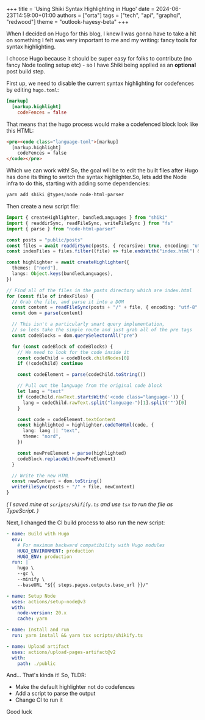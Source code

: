 +++
title = 'Using Shiki Syntax Highlighting in Hugo'
date = 2024-06-23T14:59:00+01:00
authors = ["orta"]
tags = ["tech", "api", "graphql", "redwood"]
theme = "outlook-hayesy-beta"
+++

When I decided on Hugo for this blog, I knew I was gonna have to take a hit on something I felt was very important to me and my writing: fancy tools for syntax highlighting.

I choose Hugo because it should be super easy for folks to contribute (no fancy Node tooling setup etc) - so I have Shiki being applied as an **optional** post build step.

First up, we need to disable the current syntax highlighting for codefences by editing `hugo.toml`:

```toml
[markup]
  [markup.highlight]
    codeFences = false
```

That means that the hugo process would make a codefenced block look like this HTML:

```html
<pre><code class="language-toml">[markup]
  [markup.highlight]
    codeFences = false
</code></pre>
```

Which we can work with! So, the goal will be to edit the built files after Hugo has done its thing to switch the syntax highlighter.So, lets add the Node infra to do this, starting with adding some dependencies:

```ts
yarn add shiki @types/node node-html-parser
```

Then create a new script file:

```ts
import { createHighlighter, bundledLanguages } from "shiki"
import { readdirSync, readFileSync, writeFileSync } from "fs"
import { parse } from "node-html-parser"

const posts = "public/posts"
const files = await readdirSync(posts, { recursive: true, encoding: "utf-8" })
const indexFiles = files.filter((file) => file.endsWith("index.html") && file.split("/").length > 3)

const highlighter = await createHighlighter({
  themes: ["nord"],
  langs: Object.keys(bundledLanguages),
})

// Find all of the files in the posts directory which are index.html
for (const file of indexFiles) {
  // Grab the file, and parse it into a DOM
  const content = readFileSync(posts + "/" + file, { encoding: "utf-8" })
  const dom = parse(content)

  // This isn't a particularly smart query implementation,
  // so lets take the simple route and just grab all of the pre tags
  const codeBlocks = dom.querySelectorAll("pre")

  for (const codeBlock of codeBlocks) {
    // We need to look for the code inside it
    const codeChild = codeBlock.childNodes[0]
    if (!codeChild) continue

    const codeElement = parse(codeChild.toString())

    // Pull out the language from the original code block
    let lang = "text"
    if (codeChild.rawText.startsWith('<code class="language-')) {
      lang = codeChild.rawText.split("language-")[1].split('"')[0]
    }

    const code = codeElement.textContent
    const highlighted = highlighter.codeToHtml(code, {
      lang: lang || "text",
      theme: "nord",
    })

    const newPreElement = parse(highlighted)
    codeBlock.replaceWith(newPreElement)
  }

  // Write the new HTML
  const newContent = dom.toString()
  writeFileSync(posts + "/" + file, newContent)
}
```

_( I saved mine at `scripts/shifify.ts` and use `tsx` to run the file as TypeScript. )_

Next, I changed the CI build process to also run the new script:

```yml
- name: Build with Hugo
  env:
    # For maximum backward compatibility with Hugo modules
    HUGO_ENVIRONMENT: production
    HUGO_ENV: production
  run: |
    hugo \
    --gc \
    --minify \
    --baseURL "${{ steps.pages.outputs.base_url }}/"  

- name: Setup Node
  uses: actions/setup-node@v3
  with:
    node-version: 20.x
    cache: yarn

- name: Install and run
  run: yarn install && yarn tsx scripts/shikify.ts

- name: Upload artifact
  uses: actions/upload-pages-artifact@v2
  with:
    path: ./public

```

And... That's kinda it! So, TLDR:

- Make the default highlighter not do codefences
- Add a script to parse the output
- Change CI to run it

Good luck